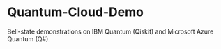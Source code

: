 # Quantum-Cloud-Demo
Bell-state demonstrations on IBM Quantum (Qiskit) and Microsoft Azure Quantum (Q#).
